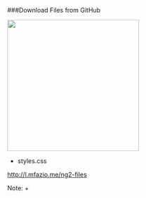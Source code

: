 ###Download Files from GitHub

<img src="img/GitHub-Mark-DarkGray.png" height="300" />

+ styles.css

<a href="https://github.com/MFazio23/ng2-hands-on/tree/master/ng2-hands-on-files">http://l.mfazio.me/ng2-files</a>

Note:
+ 